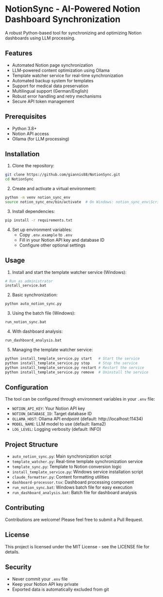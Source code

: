 # NotionSync - AI-Powered Notion Dashboard Synchronization

A robust Python-based tool for synchronizing and optimizing Notion dashboards using LLM processing.

## Features

- Automated Notion page synchronization
- LLM-powered content optimization using Ollama
- Template watcher service for real-time synchronization
- Automated backup system for templates
- Support for medical data preservation
- Multilingual support (German/English)
- Robust error handling and retry mechanisms
- Secure API token management

## Prerequisites

- Python 3.8+
- Notion API access
- Ollama (for LLM processing)

## Installation

1. Clone the repository:
```bash
git clone https://github.com/giannis88/NotionSync.git
cd NotionSync
```

2. Create and activate a virtual environment:
```bash
python -m venv notion_sync_env
source notion_sync_env/bin/activate  # On Windows: notion_sync_env\Scripts\activate
```

3. Install dependencies:
```bash
pip install -r requirements.txt
```

4. Set up environment variables:
   - Copy `.env.example` to `.env`
   - Fill in your Notion API key and database ID
   - Configure other optional settings

## Usage

1. Install and start the template watcher service (Windows):
```bash
# Run as administrator
install_service.bat
```

2. Basic synchronization:
```bash
python auto_notion_sync.py
```

3. Using the batch file (Windows):
```bash
run_notion_sync.bat
```

4. With dashboard analysis:
```bash
run_dashboard_analysis.bat
```

5. Managing the template watcher service:
```bash
python install_template_service.py start   # Start the service
python install_template_service.py stop    # Stop the service
python install_template_service.py restart # Restart the service
python install_template_service.py remove  # Uninstall the service
```

## Configuration

The tool can be configured through environment variables in your `.env` file:

- `NOTION_API_KEY`: Your Notion API key
- `NOTION_DATABASE_ID`: Target database ID
- `OLLAMA_HOST`: Ollama API endpoint (default: http://localhost:11434)
- `MODEL_NAME`: LLM model to use (default: llama2)
- `LOG_LEVEL`: Logging verbosity (default: INFO)

## Project Structure

- `auto_notion_sync.py`: Main synchronization script
- `template_watcher.py`: Real-time template synchronization service
- `template_sync.py`: Template to Notion conversion logic
- `install_template_service.py`: Windows service installation script
- `claude_formatter.py`: Content formatting utilities
- `dashboard-processor.tsx`: Dashboard processing component
- `run_notion_sync.bat`: Windows batch file for easy execution
- `run_dashboard_analysis.bat`: Batch file for dashboard analysis

## Contributing

Contributions are welcome! Please feel free to submit a Pull Request.

## License

This project is licensed under the MIT License - see the LICENSE file for details.

## Security

- Never commit your `.env` file
- Keep your Notion API key private
- Exported data is automatically excluded from git
